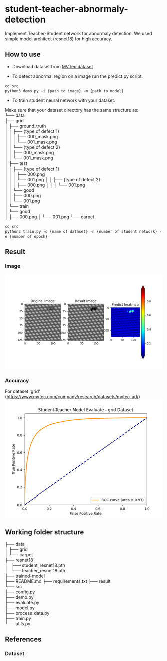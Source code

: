 # student-teacher-abnormaly-detection
Implement Teacher-Student network for abnormaly detection. We used simple model architect (resnet18) for high accuracy.

## How to use

* Download dataset from [MVTec dataset](https://www.mvtec.com/company/research/datasets/mvtec-ad/)

* To detect abnormal region on a image run the predict.py script.
```
cd src
python3 demo.py -i {path to image} -m {path to model}
```

* To train student neural network with your dataset.

Make sure that your dataset directory has the same structure as:    
└── data   
    ├── grid    
    │   ├── ground_truth    
    │   │   ├── {type of defect 1}    
    │   │   │   ├── 000_mask.png    
    │   │   │   └── 001_mask.png    
    │   │   └── {type of defect 2}  
    │   │       ├── 000_mask.png    
    │   │       └── 001_mask.png    
    │   ├── test   
    │   │   ├── {type of defect 1}  
    │   │   │   ├── 000.png    
    │   │   │   └── 001.png 
    │   │   ├── {type of defect 2}  
    │   │   │   ├── 000.png 
    │   │   │   └── 001.png  
    │   │   └── good    
    │   │       ├── 000.png   
    │   │       └── 001.png    
    │   └── train    
    │       └── good    
    │           ├── 000.png 
    │           └── 001.png 
    └── carpet
```
cd src
python3 train.py -d {name of dataset} -n {number of student network} -e {number of epoch}
```

## Result
### Image
![Result](result/demo_sample_all.png)
### Accuracy
For dataset 'grid' (https://www.mvtec.com/company/research/datasets/mvtec-ad/)
![ROC](result/demo_eval.png)

## Working folder structure
├── data   
│   ├── grid    
│   └── carpet  
├── resnet18  
│   ├── student_resnet18.pth    
│   └── teacher_resnet18.pth    
├── trained-model   
├── README.md 
├── requirements.txt 
├── result       
└── src  
    ├── config.py  
    ├── demo.py  
    ├── evaluate.py  
    ├── model.py  
    ├── process_data.py   
    ├── train.py  
    └── utils.py  

## References

### Dataset